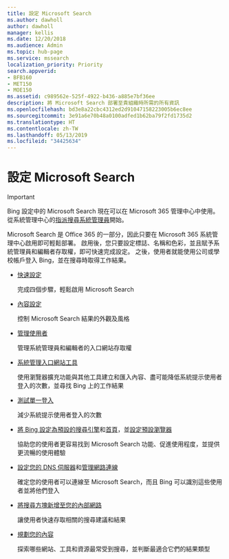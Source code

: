 ```yaml
---
title: 設定 Microsoft Search
ms.author: dawholl
author: dawholl
manager: kellis
ms.date: 12/20/2018
ms.audience: Admin
ms.topic: hub-page
ms.service: mssearch
localization_priority: Priority
search.appverid:
- BFB160
- MET150
- MOE150
ms.assetid: c989562e-525f-4922-b436-a885e7bf36ee
description: 將 Microsoft Search 部署至貴組織時所需的所有資訊
ms.openlocfilehash: bd3e8a22cbc4312ed2d91047158223005b6ec8ee
ms.sourcegitcommit: 3e91a6e70b48a0100adfed1b62ba79f2fd1735d2
ms.translationtype: HT
ms.contentlocale: zh-TW
ms.lasthandoff: 05/13/2019
ms.locfileid: "34425634"
---
```

# <a name="set-up-microsoft-search"></a>設定 Microsoft Search

> [!IMPORTANT]
> Bing 設定中的 Microsoft Search 現在可以在 Microsoft 365 管理中心中使用。 從系統管理中心的[指派搜尋系統管理員](https://docs.microsoft.com/zh-TW/microsoftsearch/setup-microsoft-search#step-2-assign-search-admin-and-search-editor)開始。
    
Microsoft Search 是 Office 365 的一部分，因此只要在 Microsoft 365 系統管理中心啟用即可輕鬆部署。 啟用後，您只要設定標誌、名稱和色彩，並且賦予系統管理員和編輯者存取權，即可快速完成設定。 之後，使用者就能使用公司或學校帳戶登入 Bing，並在搜尋時取得工作結果。

- [快速設定](quick-set-up.md)
    
    完成四個步驟，輕鬆啟用 Microsoft Search

- [內容設定](content-settings.md)
    
    控制 Microsoft Search 結果的外觀及風格
    
- [管理使用者](add-users.md)
    
    管理系統管理員和編輯者的入口網站存取權
    
- [系統管理入口網站工具](admin-portal-tools.md)
    
    使用瀏覽器擴充功能與其他工具建立和匯入內容、盡可能降低系統提示使用者登入的次數，並尋找 Bing 上的工作結果
    
- [測試單一登入](test-single-sign-on.md)
    
    減少系統提示使用者登入的次數
    
- [將 Bing 設定為預設的搜尋引擎](set-default-search-engine.md)和[首頁](set-default-homepage.md)，並[設定預設瀏覽器](set-default-browser.md)
    
    協助您的使用者更容易找到 Microsoft Search 功能、促進使用程度，並提供更流暢的使用體驗
    
- [設定您的 DNS 伺服器](advanced-dns-configuration.md)和[管理網路連線](manage-network-connections.md)
    
    確定您的使用者可以連線至 Microsoft Search，而且 Bing 可以識別這些使用者並將他們登入

- [將搜尋方塊新增至您的內部網路](add-a-search-box-to-your-intranet-site.md)

    讓使用者快速存取相關的搜尋建議和結果

- [規劃您的內容](plan-your-content.md)
    
    探索哪些網站、工具和資源最常受到搜尋，並判斷最適合它們的結果類型

  

